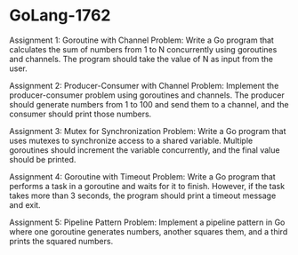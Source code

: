 # GoLang-1762

Assignment 1: Goroutine with Channel Problem: Write a Go program that calculates the sum of numbers from 1 to N concurrently using goroutines and channels. The program should take the value of N as input from the user.

Assignment 2: Producer-Consumer with Channel Problem: Implement the producer-consumer problem using goroutines and channels. The producer should generate numbers from 1 to 100 and send them to a channel, and the consumer should print those numbers.

Assignment 3: Mutex for Synchronization Problem: Write a Go program that uses mutexes to synchronize access to a shared variable. Multiple goroutines should increment the variable concurrently, and the final value should be printed.

Assignment 4: Goroutine with Timeout Problem: Write a Go program that performs a task in a goroutine and waits for it to finish. However, if the task takes more than 3 seconds, the program should print a timeout message and exit.

Assignment 5: Pipeline Pattern Problem: Implement a pipeline pattern in Go where one goroutine generates numbers, another squares them, and a third prints the squared numbers.